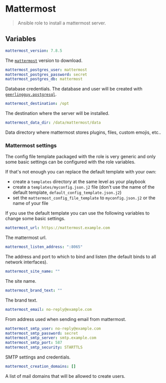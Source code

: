 # Mattermost

> Ansible role to install a mattermost server.

## Variables

```yaml
mattermost_version: 7.8.5
```

The [`mattermost`][0] version to download.

```yaml
mattermost_postgres_user: mattermost
mattermost_postgres_password: secret
mattermost_postgres_db: mattermost
```

Database credentials. The database and user will be created with [`geerlingguy.postgresql`][1].

```yaml
mattermost_destination: /opt
```

The destination where the server will be installed.

```yaml
mattermost_data_dir: /data/mattermost/data
```

Data directory where mattermost stores plugins, files, custom emojis, etc..

### Mattermost settings

The config file template packaged with the role is very generic and only some
basic settings can be configured with the role variables.

If that's not enough you can replace the default template with your own:

* create a `templates` directory at the same level as your playbook
* create a `templates/myconfig.json.j2` file (don't use the name of the default template, `default_config_template.json.j2`)
* set the `mattermost_config_file_template` to `myconfig.json.j2` or the name of your file

If you use the default template you can use the following variables to change
some basic settings.

```yaml
mattermost_url: https://mattermost.example.com
```

The mattermost url.

```yaml
mattermost_listen_address: ":8065"
```

The address and port to which to bind and listen (the default binds to all network interfaces).

```yaml
mattermost_site_name: ""
```

The site name.

```yaml
mattermost_brand_text: ""
```

The brand text.

```yaml
mattermost_email: no-reply@example.com
```

From address used when sending email from mattermost.

```yaml
mattermost_smtp_user: no-reply@example.com
mattermost_smtp_password: secret
mattermost_smtp_server: smtp.example.com
mattermost_smtp_port: 587
mattermost_smtp_security: STARTTLS
```

SMTP settings and credentials.

```yaml
mattermost_creation_domains: []
```

A list of mail domains that will be allowed to create users.

[0]: https://github.com/mattermost/mattermost-server
[1]: https://github.com/geerlingguy/ansible-role-postgresql/
